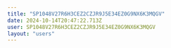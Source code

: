```yaml
---
title: "SP1048V27R6H3CEZ2CZJR9J5E34EZ0G9NX6K3MQGV"
date: 2024-10-14T20:47:22.713Z
user: SP1048V27R6H3CEZ2CZJR9J5E34EZ0G9NX6K3MQGV
layout: "users"
---
```

    
